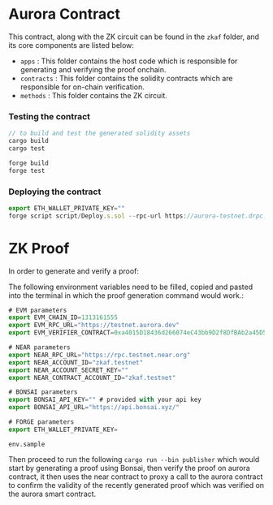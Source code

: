 # Aurora Contract

This contract, along with the ZK circuit can be found in the `zkaf` folder, and its core components are listed below:

- `apps` : This folder contains the host code which is responsible for generating and verifying the proof onchain.
- `contracts` : This folder contains the solidity contracts which are responsible for on-chain verification.
- `methods` : This folder contains the ZK circuit.


### Testing the contract

```jsx
// to build and test the generated solidity assets
cargo build
cargo test

forge build
forge test
```

### Deploying the contract

```jsx
export ETH_WALLET_PRIVATE_KEY="" 
forge script script/Deploy.s.sol --rpc-url https://aurora-testnet.drpc.org --broadcast --legacy
```

# ZK Proof

In order to generate and verify a proof:

The following environment variables need to be filled, copied and pasted into the terminal in which the proof generation command would work.:

```jsx
# EVM parameters
export EVM_CHAIN_ID=1313161555
export EVM_RPC_URL="https://testnet.aurora.dev"
export EVM_VERIFIER_CONTRACT=0xa4015D18436d266074eC43bb9D2f8DfBAb2a45D5

# NEAR parameters
export NEAR_RPC_URL="https://rpc.testnet.near.org"
export NEAR_ACCOUNT_ID="zkaf.testnet"
export NEAR_ACCOUNT_SECRET_KEY=""
export NEAR_CONTRACT_ACCOUNT_ID="zkaf.testnet"

# BONSAI parameters
export BONSAI_API_KEY="" # provided with your api key
export BONSAI_API_URL="https://api.bonsai.xyz/" 

# FORGE parameters
export ETH_WALLET_PRIVATE_KEY= 
```

`env.sample`

Then proceed to run the following `cargo run --bin publisher` which would start by generating a proof using Bonsai, then verify the proof on aurora contract, it then uses the near contract to proxy a call to the aurora contract to confirm the validity of the recently generated proof which was verified on the aurora smart contract.